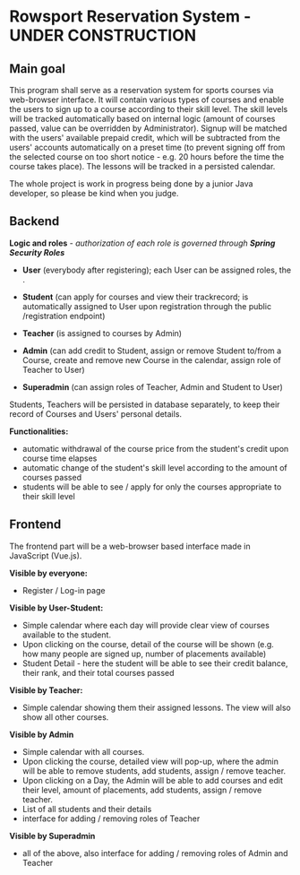 # Rowsport Reservation System - UNDER CONSTRUCTION
## Main goal

This program shall serve as a reservation system for sports courses via web-browser interface. It will contain various types of courses and enable the users to sign up to a course according to their skill level. The skill levels will be tracked automatically based on internal logic (amount of courses passed, value can be overridden by Administrator). Signup will be matched with the users' available prepaid credit, which will be subtracted from the users' accounts automatically on a preset time (to prevent signing off from the selected course on too short notice - e.g. 20 hours before the time the course takes place). The lessons will be tracked in a persisted calendar.

The whole project is work in progress being done by a junior Java developer, so please be kind when you judge.

## Backend 

**Logic and roles** - *authorization of each role is governed through **Spring Security Roles***

- **User** (everybody after registering); each User can be assigned roles, the .

- **Student** (can apply for courses and view their trackrecord; is automatically assigned to User upon registration through the public /registration endpoint)
- **Teacher** (is assigned to courses by Admin)
- **Admin** (can add credit to Student, assign or remove Student to/from a Course, create and remove new Course in the calendar, assign role of Teacher to User)
- **Superadmin** (can assign roles of Teacher, Admin and Student to User)

Students, Teachers will be persisted in database separately, to keep their record of Courses and Users' personal details.

**Functionalities:**

- automatic withdrawal of the course price from the student's credit upon course time elapses
- automatic change of the student's skill level according to the amount of courses passed
- students will be able to see / apply for only the courses appropriate to their skill level

## Frontend

The frontend part will be a web-browser based interface made in JavaScript (Vue.js).

**Visible by everyone:**
- Register / Log-in page

**Visible by User-Student:**
- Simple calendar where each day will provide clear view of courses available to the student.
- Upon clicking on the course, detail of the course will be shown (e.g. how many people are signed up, number of placements available)
- Student Detail - here the student will be able to see their credit balance, their rank, and their total courses passed

**Visible by Teacher:**
- Simple calendar showing them their assigned lessons. The view will also show all other courses.

**Visible by Admin**
- Simple calendar with all courses.
- Upon clicking the course, detailed view will pop-up, where the admin will be able to remove students, add students, assign / remove teacher.
- Upon clicking on a Day, the Admin will be able to add courses and edit their level, amount of placements, add students, assign / remove teacher.
- List of all students and their details
- interface for adding / removing roles of Teacher

**Visible by Superadmin**
- all of the above, also interface for adding / removing roles of Admin and Teacher


